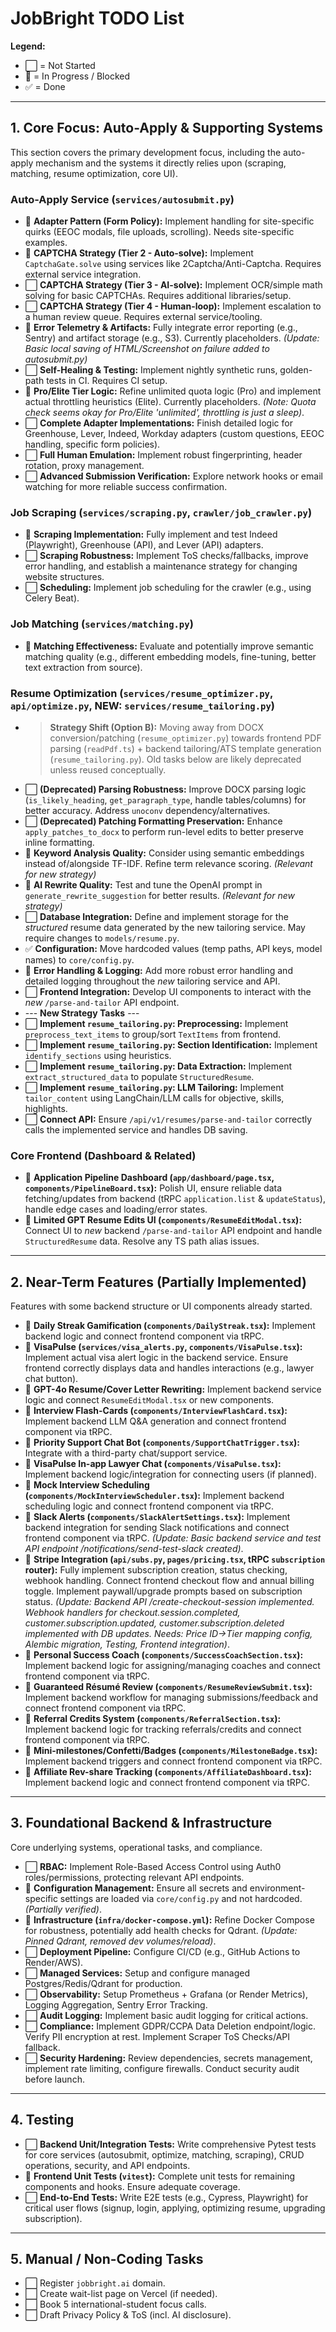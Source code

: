 # JobBright TODO List

**Legend:**
*   ⬜ = Not Started
*   🚧 = In Progress / Blocked
*   ✅ = Done

---

## 1. Core Focus: Auto-Apply & Supporting Systems

This section covers the primary development focus, including the auto-apply mechanism and the systems it directly relies upon (scraping, matching, resume optimization, core UI).

### Auto-Apply Service (`services/autosubmit.py`)
*   🚧 **Adapter Pattern (Form Policy):** Implement handling for site-specific quirks (EEOC modals, file uploads, scrolling). Needs site-specific examples.
*   🚧 **CAPTCHA Strategy (Tier 2 - Auto-solve):** Implement `CaptchaGate.solve` using services like 2Captcha/Anti-Captcha. Requires external service integration.
*   ⬜ **CAPTCHA Strategy (Tier 3 - AI-solve):** Implement OCR/simple math solving for basic CAPTCHAs. Requires additional libraries/setup.
*   ⬜ **CAPTCHA Strategy (Tier 4 - Human-loop):** Implement escalation to a human review queue. Requires external service/tooling.
*   🚧 **Error Telemetry & Artifacts:** Fully integrate error reporting (e.g., Sentry) and artifact storage (e.g., S3). Currently placeholders. *(Update: Basic local saving of HTML/Screenshot on failure added to autosubmit.py)*
*   ⬜ **Self-Healing & Testing:** Implement nightly synthetic runs, golden-path tests in CI. Requires CI setup.
*   🚧 **Pro/Elite Tier Logic:** Refine unlimited quota logic (Pro) and implement actual throttling heuristics (Elite). Currently placeholders. *(Note: Quota check seems okay for Pro/Elite 'unlimited', throttling is just a sleep)*.
*   ⬜ **Complete Adapter Implementations:** Finish detailed logic for Greenhouse, Lever, Indeed, Workday adapters (custom questions, EEOC handling, specific form policies).
*   ⬜ **Full Human Emulation:** Implement robust fingerprinting, header rotation, proxy management.
*   ⬜ **Advanced Submission Verification:** Explore network hooks or email watching for more reliable success confirmation.

### Job Scraping (`services/scraping.py`, `crawler/job_crawler.py`)
*   🚧 **Scraping Implementation:** Fully implement and test Indeed (Playwright), Greenhouse (API), and Lever (API) adapters.
*   ⬜ **Scraping Robustness:** Implement ToS checks/fallbacks, improve error handling, and establish a maintenance strategy for changing website structures.
*   ⬜ **Scheduling:** Implement job scheduling for the crawler (e.g., using Celery Beat).

### Job Matching (`services/matching.py`)
*   🚧 **Matching Effectiveness:** Evaluate and potentially improve semantic matching quality (e.g., different embedding models, fine-tuning, better text extraction from source).

### Resume Optimization (`services/resume_optimizer.py`, `api/optimize.py`, NEW: `services/resume_tailoring.py`)
*   > **Strategy Shift (Option B):** Moving away from DOCX conversion/patching (`resume_optimizer.py`) towards frontend PDF parsing (`readPdf.ts`) + backend tailoring/ATS template generation (`resume_tailoring.py`). Old tasks below are likely deprecated unless reused conceptually.
*   ⬜ **(Deprecated) Parsing Robustness:** Improve DOCX parsing logic (`is_likely_heading`, `get_paragraph_type`, handle tables/columns) for better accuracy. Address `unoconv` dependency/alternatives.
*   ⬜ **(Deprecated) Patching Formatting Preservation:** Enhance `apply_patches_to_docx` to perform run-level edits to better preserve inline formatting.
*   🚧 **Keyword Analysis Quality:** Consider using semantic embeddings instead of/alongside TF-IDF. Refine term relevance scoring. *(Relevant for new strategy)*
*   🚧 **AI Rewrite Quality:** Test and tune the OpenAI prompt in `generate_rewrite_suggestion` for better results. *(Relevant for new strategy)*
*   ⬜ **Database Integration:** Define and implement storage for the *structured* resume data generated by the new tailoring service. May require changes to `models/resume.py`.
*   ✅ **Configuration:** Move hardcoded values (temp paths, API keys, model names) to `core/config.py`.
*   🚧 **Error Handling & Logging:** Add more robust error handling and detailed logging throughout the *new* tailoring service and API.
*   ⬜ **Frontend Integration:** Develop UI components to interact with the *new* `/parse-and-tailor` API endpoint.
*   --- **New Strategy Tasks** ---
*   ⬜ **Implement `resume_tailoring.py`: Preprocessing:** Implement `preprocess_text_items` to group/sort `TextItems` from frontend.
*   ⬜ **Implement `resume_tailoring.py`: Section Identification:** Implement `identify_sections` using heuristics.
*   ⬜ **Implement `resume_tailoring.py`: Data Extraction:** Implement `extract_structured_data` to populate `StructuredResume`.
*   ⬜ **Implement `resume_tailoring.py`: LLM Tailoring:** Implement `tailor_content` using LangChain/LLM calls for objective, skills, highlights.
*   ⬜ **Connect API:** Ensure `/api/v1/resumes/parse-and-tailor` correctly calls the implemented service and handles DB saving.

### Core Frontend (Dashboard & Related)
*   🚧 **Application Pipeline Dashboard (`app/dashboard/page.tsx`, `components/PipelineBoard.tsx`):** Polish UI, ensure reliable data fetching/updates from backend (tRPC `application.list` & `updateStatus`), handle edge cases and loading/error states.
*   🚧 **Limited GPT Resume Edits UI (`components/ResumeEditModal.tsx`):** Connect UI to *new* backend `/parse-and-tailor` API endpoint and handle `StructuredResume` data. Resolve any TS path alias issues.

---

## 2. Near-Term Features (Partially Implemented)

Features with some backend structure or UI components already started.

*   🚧 **Daily Streak Gamification (`components/DailyStreak.tsx`):** Implement backend logic and connect frontend component via tRPC.
*   🚧 **VisaPulse (`services/visa_alerts.py`, `components/VisaPulse.tsx`):** Implement actual visa alert logic in the backend service. Ensure frontend correctly displays data and handles interactions (e.g., lawyer chat button).
*   🚧 **GPT-4o Resume/Cover Letter Rewriting:** Implement backend service logic and connect `ResumeEditModal.tsx` or new components.
*   🚧 **Interview Flash-Cards (`components/InterviewFlashCard.tsx`):** Implement backend LLM Q&A generation and connect frontend component via tRPC.
*   🚧 **Priority Support Chat Bot (`components/SupportChatTrigger.tsx`):** Integrate with a third-party chat/support service.
*   🚧 **VisaPulse In-app Lawyer Chat (`components/VisaPulse.tsx`):** Implement backend logic/integration for connecting users (if planned).
*   🚧 **Mock Interview Scheduling (`components/MockInterviewScheduler.tsx`):** Implement backend scheduling logic and connect frontend component via tRPC.
*   🚧 **Slack Alerts (`components/SlackAlertSettings.tsx`):** Implement backend integration for sending Slack notifications and connect frontend component via tRPC. *(Update: Basic backend service and test API endpoint /notifications/send-test-slack created)*.
*   🚧 **Stripe Integration (`api/subs.py`, `pages/pricing.tsx`, tRPC `subscription` router):** Fully implement subscription creation, status checking, webhook handling. Connect frontend checkout flow and annual billing toggle. Implement paywall/upgrade prompts based on subscription status. *(Update: Backend API /create-checkout-session implemented. Webhook handlers for checkout.session.completed, customer.subscription.updated, customer.subscription.deleted implemented with DB updates. Needs: Price ID->Tier mapping config, Alembic migration, Testing, Frontend integration)*.
*   🚧 **Personal Success Coach (`components/SuccessCoachSection.tsx`):** Implement backend logic for assigning/managing coaches and connect frontend component via tRPC.
*   🚧 **Guaranteed Résumé Review (`components/ResumeReviewSubmit.tsx`):** Implement backend workflow for managing submissions/feedback and connect frontend component via tRPC.
*   🚧 **Referral Credits System (`components/ReferralSection.tsx`):** Implement backend logic for tracking referrals/credits and connect frontend component via tRPC.
*   🚧 **Mini-milestones/Confetti/Badges (`components/MilestoneBadge.tsx`):** Implement backend triggers and connect frontend component via tRPC.
*   🚧 **Affiliate Rev-share Tracking (`components/AffiliateDashboard.tsx`):** Implement backend logic and connect frontend component via tRPC.

---

## 3. Foundational Backend & Infrastructure

Core underlying systems, operational tasks, and compliance.

*   ⬜ **RBAC:** Implement Role-Based Access Control using Auth0 roles/permissions, protecting relevant API endpoints.
*   🚧 **Configuration Management:** Ensure all secrets and environment-specific settings are loaded via `core/config.py` and not hardcoded. *(Partially verified)*.
*   🚧 **Infrastructure (`infra/docker-compose.yml`):** Refine Docker Compose for robustness, potentially add health checks for Qdrant. *(Update: Pinned Qdrant, removed dev volumes/reload)*.
*   ⬜ **Deployment Pipeline:** Configure CI/CD (e.g., GitHub Actions to Render/AWS).
*   ⬜ **Managed Services:** Setup and configure managed Postgres/Redis/Qdrant for production.
*   ⬜ **Observability:** Setup Prometheus + Grafana (or Render Metrics), Logging Aggregation, Sentry Error Tracking.
*   ⬜ **Audit Logging:** Implement basic audit logging for critical actions.
*   ⬜ **Compliance:** Implement GDPR/CCPA Data Deletion endpoint/logic. Verify PII encryption at rest. Implement Scraper ToS Checks/API fallback.
*   ⬜ **Security Hardening:** Review dependencies, secrets management, implement rate limiting, configure firewalls. Conduct security audit before launch.

---

## 4. Testing

*   ⬜ **Backend Unit/Integration Tests:** Write comprehensive Pytest tests for core services (autosubmit, optimize, matching, scraping), CRUD operations, security, and API endpoints.
*   🚧 **Frontend Unit Tests (`vitest`):** Complete unit tests for remaining components and hooks. Ensure adequate coverage.
*   ⬜ **End-to-End Tests:** Write E2E tests (e.g., Cypress, Playwright) for critical user flows (signup, login, applying, optimizing resume, upgrading subscription).

---

## 5. Manual / Non-Coding Tasks

*   ⬜ Register `jobbright.ai` domain.
*   ⬜ Create wait-list page on Vercel (if needed).
*   ⬜ Book 5 international-student focus calls.
*   ⬜ Draft Privacy Policy & ToS (incl. AI disclosure).
